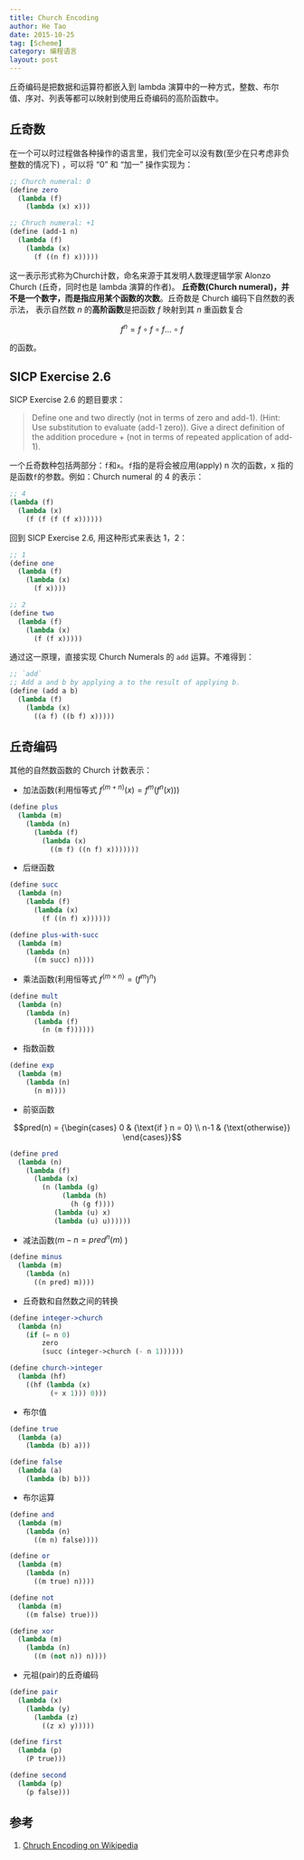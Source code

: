 ```yaml
---
title: Church Encoding
author: He Tao
date: 2015-10-25
tag: [Scheme]
category: 编程语言
layout: post
---
```


丘奇编码是把数据和运算符都嵌入到 lambda 演算中的一种方式，整数、布尔值、序对、列表等都可以映射到使用丘奇编码的高阶函数中。

<!--more-->

丘奇数
-----

在一个可以时过程做各种操作的语言里，我们完全可以没有数(至少在只考虑非负整数的情况下) ，可以将 “0” 和 “加一” 操作实现为：

~~~scheme
;; Church numeral: 0
(define zero
  (lambda (f)
    (lambda (x) x)))

;; Chruch numeral: +1
(define (add-1 n)
  (lambda (f)
    (lambda (x)
      (f ((n f) x)))))
~~~

这一表示形式称为Church计数，命名来源于其发明人数理逻辑学家 Alonzo Church (丘奇，同时也是 lambda 演算的作者)。
**丘奇数(Church numeral)，并不是一个数字，而是指应用某个函数的次数**。丘奇数是 Church 编码下自然数的表示法，
表示自然数 $n$ 的**高阶函数**是把函数 $f$ 映射到其 $n$ 重函数复合

$$f^n = f \circ f \circ f \dots \circ f$$

的函数。

SICP Exercise 2.6
-----------------

SICP Exercise 2.6 的题目要求：

> Define one and two directly (not in terms of zero and add-1). (Hint: Use substitution to evaluate (add-1 zero)).
> Give a direct definition of the addition procedure + (not in terms of repeated application of add-1).

一个丘奇数种包括两部分：`f`和`x`。`f`指的是将会被应用(apply) n 次的函数，x 指的是函数`f`的参数。例如：Church numeral 的 4 的表示：

~~~scheme
;; 4
(lambda (f)
  (lambda (x)
    (f (f (f (f x))))))
~~~

回到 SICP Exercise 2.6, 用这种形式来表达 1，2：

~~~scheme
;; 1
(define one
  (lambda (f)
    (lambda (x)
      (f x))))

;; 2
(define two
  (lambda (f)
    (lambda (x)
      (f (f x)))))
~~~

通过这一原理，直接实现 Church Numerals 的 `add` 运算。不难得到：

~~~scheme
;; `add`
;; Add a and b by applying a to the result of applying b.
(define (add a b)
  (lambda (f)
    (lambda (x)
      ((a f) ((b f) x)))))
~~~

丘奇编码
-------

其他的自然数函数的 Church 计数表示：

+ 加法函数(利用恒等式 $f^(m+n)(x) = f^m(f^n(x))$)

~~~scheme
(define plus
  (lambda (m)
    (lambda (n)
      (lambda (f)
        (lambda (x)
          ((m f) ((n f) x)))))))
~~~

+ 后继函数

~~~scheme
(define succ
  (lambda (n)
    (lambda (f)
      (lambda (x)
        (f ((n f) x))))))

(define plus-with-succ
  (lambda (m)
    (lambda (n)
      ((m succ) n))))
~~~

+ 乘法函数(利用恒等式 $f^(m \times n) = (f^m)^n$)

~~~scheme
(define mult
  (lambda (n)
    (lambda (n)
      (lambda (f)
        (n (m f))))))
~~~

+ 指数函数

~~~scheme
(define exp
  (lambda (m)
    (lambda (n)
      (n m))))
~~~

+ 前驱函数

$$pred(n) = {\begin{cases}
    0   & {\text{if } n = 0} \\
    n-1 & {\text{otherwise}}
\end{cases}}$$

~~~scheme
(define pred
  (lambda (n)
    (lambda (f)
      (lambda (x)
        (n (lambda (g)
             (lambda (h)
               (h (g f))))
           (lambda (u) x)
           (lambda (u) u))))))
~~~

+ 减法函数($m - n = pred^n (m)$ )

~~~scheme
(define minus
  (lambda (m)
    (lambda (n)
      ((n pred) m))))
~~~

+ 丘奇数和自然数之间的转换

~~~scheme
(define integer->church
  (lambda (n)
    (if (= n 0)
        zero
        (succ (integer->church (- n 1))))))

(define church->integer
  (lambda (hf)
    ((hf (lambda (x)
          (+ x 1))) 0)))
~~~

+ 布尔值

~~~scheme
(define true
  (lambda (a)
    (lambda (b) a)))

(define false
  (lambda (a)
    (lambda (b) b)))
~~~

+ 布尔运算

~~~scheme
(define and
  (lambda (m)
    (lambda (n)
      ((m n) false))))

(define or
  (lambda (m)
    (lambda (n)
      ((m true) n))))

(define not
  (lambda (m)
    ((m false) true)))

(define xor
  (lambda (m)
    (lambda (n)
      ((m (not n)) n))))
~~~

+ 元祖(pair)的丘奇编码

~~~scheme
(define pair
  (lambda (x)
    (lambda (y)
      (lambda (z)
        ((z x) y)))))

(define first
  (lambda (p)
    (P true)))

(define second
  (lambda (p)
    (p false)))
~~~

参考
---

1. [Chruch Encoding on Wikipedia](https://en.wikipedia.org/wiki/Church_encoding)


